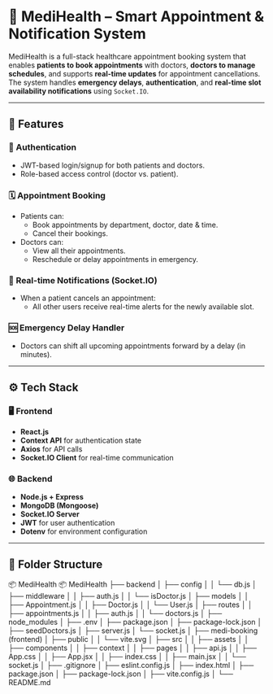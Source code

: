 

# 🏥 MediHealth – Smart Appointment & Notification System

MediHealth is a full-stack healthcare appointment booking system that enables **patients to book appointments** with doctors, **doctors to manage schedules**, and supports **real-time updates** for appointment cancellations. The system handles **emergency delays**, **authentication**, and **real-time slot availability notifications** using `Socket.IO`.

---

## 🚀 Features

### 🔐 Authentication
- JWT-based login/signup for both patients and doctors.
- Role-based access control (doctor vs. patient).

### 🗓️ Appointment Booking
- Patients can:
  - Book appointments by department, doctor, date & time.
  - Cancel their bookings.
- Doctors can:
  - View all their appointments.
  - Reschedule or delay appointments in emergency.

### 📡 Real-time Notifications (Socket.IO)
- When a patient cancels an appointment:
  - All other users receive real-time alerts for the newly available slot.

### 🆘 Emergency Delay Handler
- Doctors can shift all upcoming appointments forward by a delay (in minutes).

---

## ⚙️ Tech Stack

### 🖥 Frontend
- **React.js**
- **Context API** for authentication state
- **Axios** for API calls
- **Socket.IO Client** for real-time communication

### 🌐 Backend
- **Node.js + Express**
- **MongoDB (Mongoose)**
- **Socket.IO Server**
- **JWT** for user authentication
- **Dotenv** for environment configuration

---

## 📁 Folder Structure
📦 MediHealth
📦 MediHealth
├── backend
│   ├── config
│   │   └── db.js
│   ├── middleware
│   │   ├── auth.js
│   │   └── isDoctor.js
│   ├── models
│   │   ├── Appointment.js
│   │   ├── Doctor.js
│   │   └── User.js
│   ├── routes
│   │   ├── appointments.js
│   │   ├── auth.js
│   │   └── doctors.js
│   ├── node_modules
│   ├── .env
│   ├── package.json
│   ├── package-lock.json
│   ├── seedDoctors.js
│   ├── server.js
│   └── socket.js
│
├── medi-booking (frontend)
│   ├── public
│   │   └── vite.svg
│   ├── src
│   │   ├── assets
│   │   ├── components
│   │   ├── context
│   │   ├── pages
│   │   ├── api.js
│   │   ├── App.css
│   │   ├── App.jsx
│   │   ├── index.css
│   │   ├── main.jsx
│   │   └── socket.js
│   ├── .gitignore
│   ├── eslint.config.js
│   ├── index.html
│   ├── package.json
│   ├── package-lock.json
│   ├── vite.config.js
│   └── README.md
















